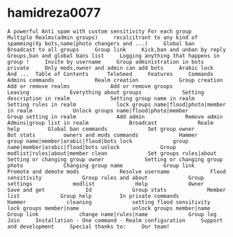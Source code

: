 # hamidreza0077
    A powerful Anti spam with custom sensitivity For each group     Multiple Realms(admin groups)     recalcitrant to any kind of spamming(Xy bots,name|photo changers and ...)     Global ban     Broadcast to all groups     Group link     Kick,ban and unban by reply     Groups,ban and global bans list     Logging anything that happens in group !     Invite by username     Group administration in bots private     Only mods,owner and admin can add bots     Arabic lock     And ...  Table of Contents      TeleSeed     Features     Commands         Admins commands             Realm creation             Group creation             Add or remove realms             Add or remove groups             Leaving             Everything about groups             Setting description in realm             Setting group name in realm             Setting rules in realm             lock groups name|flood|photo|member in realm             Unlock groups name|flood|photo|member         Group setting in realm             Add admin             Remove admin             Admins|group list in realm             Broadcast             Realm help         Global ban commands             Set group owner             Bot stats         owners and mods commands             Hammer             group name|member|arabic|flood|bots lock             group name|member|arabic|flood|bots unlock             Group modlist|rules|about|member clean             Set groups rules|about             Setting or changing group owner             Setting or changing group photo             Changing group name             Group link             Promote and demote mods             Resolve username             Flood sensitivity             Group rules and about             Group settings             modlist             Help             Owner             Save and get             Id             Group stats             Member list             Group help         In private commands             Hammer             cleaning             setting flood sensitivity             lock groups member|name                 unlock groups member|name             Group link             change name|rules|name             Group log             Join     Installation - One command - Realm configuration     Support and development     Special thanks to:     Our team!
